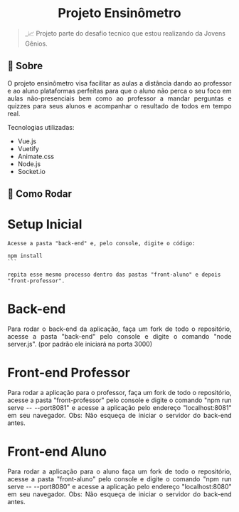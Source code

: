 # <h1 align="center"> Projeto Ensinômetro </h1>

> _📈 Projeto parte do desafio tecnico que estou realizando da Jovens Gênios.

## :pushpin: Sobre

<p align="justify">
O projeto ensinômetro visa facilitar as aulas a distância dando ao professor e ao aluno plataformas perfeitas para que o aluno não perca o seu foco em aulas não-presenciais bem como ao professor a mandar perguntas e quizzes para seus alunos e acompanhar o resultado de todos em tempo real.
</p>

<p align="justify">
Tecnologias utilizadas:
<ul>
    <li>Vue.js</li>
    <li>Vuetify</li>
    <li>Animate.css</li>
    <li>Node.js</li>
    <li>Socket.io</li>
</ul>

## :pushpin: Como Rodar

<h1> Setup Inicial </h1>
 
    Acesse a pasta "back-end" e, pelo console, digite o código:
    
    npm install
    ```

    repita esse mesmo processo dentro das pastas "front-aluno" e depois "front-professor".


<h1> Back-end </h1>
<p align="justify">
    Para rodar o back-end da aplicação, faça um fork de todo o repositório, acesse a pasta "back-end" pelo console e digite o comando "node server.js". (por padrão ele iniciará na porta 3000)
</p>

<h1> Front-end Professor </h1>
<p align="justify"> 
    Para rodar a aplicação para o professor, faça um fork de todo o repositório, acesse a pasta "front-professor" pelo console e digite o comando "npm run serve -- --port8081" e acesse a aplicação pelo endereço "localhost:8081" em seu navegador.
    Obs: Não esqueça de iniciar o servidor do back-end antes.
</p>

<h1> Front-end Aluno </h1>
<p align="justify"> 
    Para rodar a aplicação para o aluno faça um fork de todo o repositório, acesse a pasta "front-aluno" pelo console e digite o comando "npm run serve -- --port8080" e acesse a aplicação pelo endereço "localhost:8080" em seu navegador.
    Obs: Não esqueça de iniciar o servidor do back-end antes.
</p>
